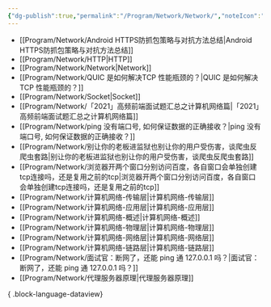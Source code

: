 ```yaml
---
{"dg-publish":true,"permalink":"/Program/Network/Network/","noteIcon":"","created":"2024-05-22T16:17:54.157+08:00"}
---
```


- [[Program/Network/Android HTTPS防抓包策略与对抗方法总结\|Android HTTPS防抓包策略与对抗方法总结]]
- [[Program/Network/HTTP\|HTTP]]
- [[Program/Network/Network\|Network]]
- [[Program/Network/QUIC 是如何解决TCP 性能瓶颈的？\|QUIC 是如何解决TCP 性能瓶颈的？]]
- [[Program/Network/Socket\|Socket]]
- [[Program/Network/「2021」高频前端面试题汇总之计算机网络篇\|「2021」高频前端面试题汇总之计算机网络篇]]
- [[Program/Network/ping 没有端口号, 如何保证数据的正确接收？\|ping 没有端口号, 如何保证数据的正确接收？]]
- [[Program/Network/别让你的老板进监狱也别让你的用户受伤害，谈爬虫反爬虫套路\|别让你的老板进监狱也别让你的用户受伤害，谈爬虫反爬虫套路]]
- [[Program/Network/浏览器开两个窗口分别访问百度，各自窗口会单独创建tcp连接吗，还是复用之前的tcp\|浏览器开两个窗口分别访问百度，各自窗口会单独创建tcp连接吗，还是复用之前的tcp]]
- [[Program/Network/计算机网络-传输层\|计算机网络-传输层]]
- [[Program/Network/计算机网络-应用层\|计算机网络-应用层]]
- [[Program/Network/计算机网络-概述\|计算机网络-概述]]
- [[Program/Network/计算机网络-物理层\|计算机网络-物理层]]
- [[Program/Network/计算机网络-网络层\|计算机网络-网络层]]
- [[Program/Network/计算机网络-链路层\|计算机网络-链路层]]
- [[Program/Network/面试官：断网了，还能 ping 通 127.0.0.1 吗？\|面试官：断网了，还能 ping 通 127.0.0.1 吗？]]
- [[Program/Network/代理服务器原理\|代理服务器原理]]

{ .block-language-dataview}